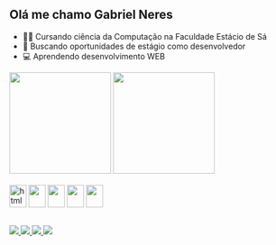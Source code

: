 ## Olá me chamo Gabriel Neres</span> 
- 👨‍🎓 Cursando ciência da Computação na Faculdade Estácio de Sá
- 💼 Buscando oportunidades de estágio como desenvolvedor
- 💻 Aprendendo desenvolvimento WEB
<div>
    <a href="https://github.com/Gabriel-Neres/gabriel-neres">
        <img height="180em" src="https://github-readme-stats.vercel.app/api?username=gabriel-neres&show_icons=true&theme=calm"></a>
        <img height="180em" src="https://github-readme-stats.vercel.app/api/top-langs/?username=gabriel-neres&layout=compact&theme=calm">
</div>
<div style="display:inline-block;"><br>
  <a href="https://github.com/Gabriel-Neres?tab=repositories"><img height="40px" width="30px" alt="html5" src="https://cdn.jsdelivr.net/gh/devicons/devicon/icons/html5/html5-original.svg"/></a>
  <a href="https://github.com/Gabriel-Neres?tab=repositories"><img height="40px" width="30px"src="https://cdn.jsdelivr.net/gh/devicons/devicon/icons/css3/css3-original.svg" /></a>
  <a href="https://github.com/Gabriel-Neres?tab=repositories"><img height="40px" width="30px"src="https://cdn.jsdelivr.net/gh/devicons/devicon/icons/javascript/javascript-original.svg" /></a>
  <a href="https://github.com/Gabriel-Neres/python"><img height="40px" width="30px"src="https://cdn.jsdelivr.net/gh/devicons/devicon/icons/python/python-original.svg" /></a>
  <a href="https://github.com/Gabriel-Neres?tab=repositories"><img height="40px" width="30px"src="https://cdn.jsdelivr.net/gh/devicons/devicon/icons/cplusplus/cplusplus-original.svg" /></a>
</div>

##

<div style="display:inline-block;">
  <a href="https://api.whatsapp.com/send?1=pt_BR&phone=5521997144687" target="_blank"><img src="https://img.shields.io/badge/WhatsApp-25D366?style=for-the-badge&logo=whatsapp&logoColor=white"</a>
  <a href="mailto:gbneres2016@gmail.com" target="_blank"><img src="https://img.shields.io/badge/Gmail-D14836?style=for-the-badge&logo=gmail&logoColor=white"</a>
  <a href="https://github.com/Gabriel-Neres" target="_blank"><img src="https://img.shields.io/badge/GitHub-100000?style=for-the-badge&logo=github&logoColor=white"</a>
  <a href="https://www.linkedin.com/in/gabrielneres2/" target="_blank"><img src="https://img.shields.io/badge/LinkedIn-0077B5?style=for-the-badge&logo=linkedin&logoColor=white"</a>
</div>
